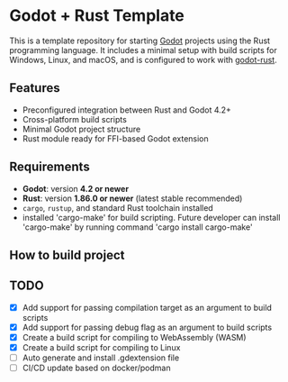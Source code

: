 # Godot + Rust Template

This is a template repository for starting [Godot](https://godotengine.org/) projects using the Rust programming language. It includes a minimal setup with build scripts for Windows, Linux, and macOS, and is configured to work with [godot-rust](https://github.com/godot-rust/gdext).

## Features

- Preconfigured integration between Rust and Godot 4.2+
- Cross-platform build scripts
- Minimal Godot project structure
- Rust module ready for FFI-based Godot extension

## Requirements

- **Godot**: version **4.2 or newer**
- **Rust**: version **1.86.0 or newer** (latest stable recommended)
- `cargo`, `rustup`, and standard Rust toolchain installed
- installed 'cargo-make' for build scripting. Future developer can install 'cargo-make' by running command 'cargo install cargo-make'

## How to build project

## TODO

- [X] Add support for passing compilation target as an argument to build scripts
- [X] Add support for passing debug flag as an argument to build scripts
- [X] Create a build script for compiling to WebAssembly (WASM)
- [X] Create a build script for compiling to Linux
- [ ] Auto generate and install .gdextension file
- [ ] CI/CD update based on docker/podman
